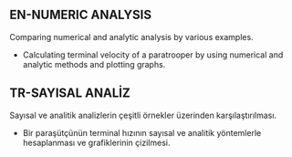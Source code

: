 ## EN-NUMERIC ANALYSIS
Comparing numerical and analytic analysis by various examples.
- Calculating terminal velocity of a paratrooper by using numerical and analytic methods and plotting graphs. 


## TR-SAYISAL ANALİZ
Sayısal ve analitik analizlerin çeşitli örnekler üzerinden karşılaştırılması.
- Bir paraşütçünün terminal hızının sayısal ve analitik yöntemlerle hesaplanması ve grafiklerinin çizilmesi.


